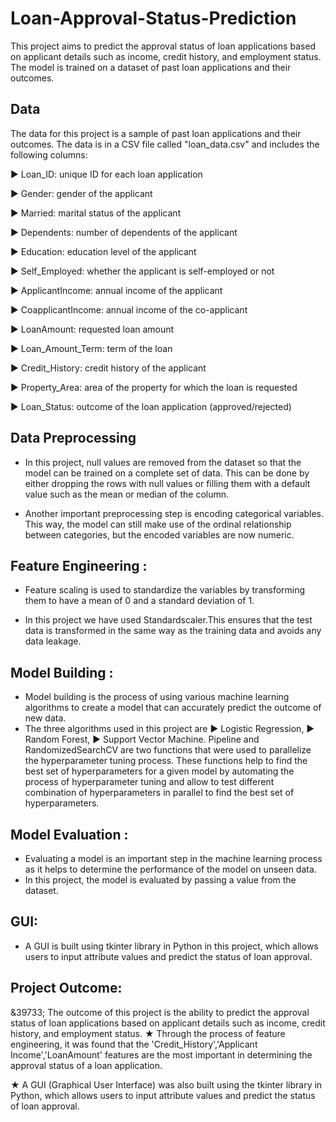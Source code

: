 # Loan-Approval-Status-Prediction

This project aims to predict the approval status of loan applications based on applicant details such as income, credit history, and employment status. The model is trained on a dataset of past loan applications and their outcomes.

## Data
The data for this project is a sample of past loan applications and their outcomes. The data is in a CSV file called "loan_data.csv" and includes the following columns:

&#9658; Loan_ID: unique ID for each loan application

&#9658; Gender: gender of the applicant

&#9658; Married: marital status of the applicant

&#9658; Dependents: number of dependents of the applicant

&#9658; Education: education level of the applicant

&#9658; Self_Employed: whether the applicant is self-employed or not

&#9658; ApplicantIncome: annual income of the applicant

&#9658; CoapplicantIncome: annual income of the co-applicant

&#9658; LoanAmount: requested loan amount

&#9658; Loan_Amount_Term: term of the loan

&#9658; Credit_History: credit history of the applicant

&#9658; Property_Area: area of the property for which the loan is requested

&#9658; Loan_Status: outcome of the loan application (approved/rejected)


## Data Preprocessing
- In this project, null values are removed from the dataset so that the model can be trained on a complete set of data. This can be done by either dropping the rows with null values or filling them with a default value such as the mean or median of the column.

- Another important preprocessing step is encoding categorical variables. This way, the model can still make use of the ordinal relationship between categories, but the encoded variables are now numeric.

## Feature Engineering :
- Feature scaling is used to standardize the variables by transforming them to have a mean of 0 and a standard deviation of 1. 

- In this project we have used Standardscaler.This ensures that the test data is transformed in the same way as the training data and avoids any data leakage.

## Model Building :
- Model building is the process of using various machine learning algorithms to create a model that can accurately predict the outcome of new data.
- The three algorithms used in this project are 
&#9658; Logistic Regression,
&#9658;  Random Forest, 
&#9658;  Support Vector Machine. 
Pipeline and RandomizedSearchCV are two functions that were used to parallelize the hyperparameter tuning process. These functions help to find the best set of hyperparameters for a given model by automating the process of hyperparameter tuning and allow to test different combination of hyperparameters in parallel to find the best set of hyperparameters.

## Model Evaluation :
- Evaluating a model is an important step in the machine learning process as it helps to determine the performance of the model on unseen data. 
- In this project, the model is evaluated by passing a value from the dataset.

## GUI:
-  A GUI is built using tkinter library in Python in this project, which allows users to input attribute values and predict the status of loan approval. 

## Project Outcome:
&39733; The outcome of this project is the ability to predict the approval status of loan applications based on applicant details such as income, credit history, and employment status. 
&#9733; Through the process of feature engineering, it was found that the 'Credit_History','Applicant Income','LoanAmount' features are the most important in determining the approval status of a loan application.

&#9733; A GUI (Graphical User Interface) was also built using the tkinter library in Python, which allows users to input attribute values and predict the status of loan approval.
